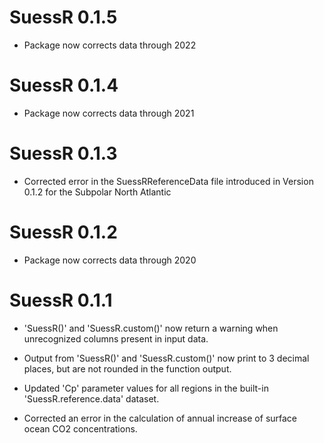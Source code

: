 # SuessR 0.1.5

* Package now corrects data through 2022


# SuessR 0.1.4

* Package now corrects data through 2021


# SuessR 0.1.3

* Corrected error in the SuessRReferenceData file introduced 
    in Version 0.1.2 for the Subpolar North Atlantic


# SuessR 0.1.2

* Package now corrects data through 2020



# SuessR 0.1.1

* 'SuessR()' and 'SuessR.custom()' now return a warning when unrecognized
    columns present in input data.

* Output from 'SuessR()' and 'SuessR.custom()' now print to 3 decimal places, but
    are not rounded in the function output.

* Updated 'Cp' parameter values for all regions in the built-in
    'SuessR.reference.data' dataset.

* Corrected an error in the calculation of annual increase of surface ocean
    CO2 concentrations.